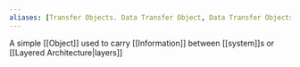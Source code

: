 ```yaml
---
aliases: [Transfer Objects. Data Transfer Object, Data Transfer Objects, DTO, DTOs]
---
```


A simple [[Object]] used to carry [[Information]] between [[system]]s or [[Layered Architecture|layers]]